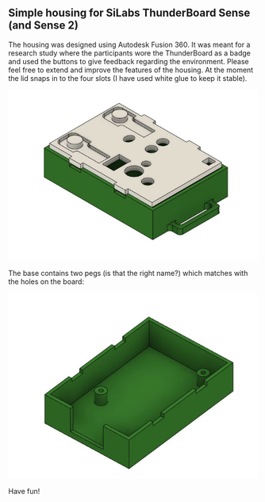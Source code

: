 ## Simple housing for SiLabs ThunderBoard Sense (and Sense 2)

The housing was designed using Autodesk Fusion 360. It was meant for a research study where the participants wore the ThunderBoard as a badge and used the buttons to give feedback regarding the environment. Please feel free to extend and improve the features of the housing. At the moment the lid snaps in to the four slots (I have used white glue to keep it stable).

![Base and lid](/thunderbadge_view_1.JPG)

The base contains two pegs (is that the right name?) which matches with the holes on the board:

![Base](/thunderbadge_view_2.JPG)

Have fun!
